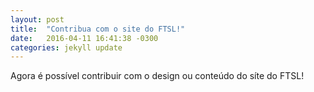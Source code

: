 ```yaml
---
layout: post
title:  "Contribua com o site do FTSL!"
date:   2016-04-11 16:41:38 -0300
categories: jekyll update
---
```

Agora é possível contribuir com o design ou conteúdo do síte do FTSL!
